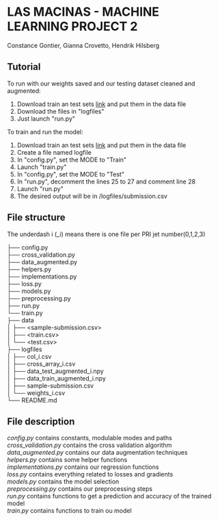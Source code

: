 # LAS MACINAS - MACHINE LEARNING PROJECT 2
Constance Gontier, Gianna Crovetto, Hendrik Hilsberg

## Tutorial

To run with our weights saved and our testing dataset cleaned and augmented: 
1. Download train an test sets [link](https://www.aicrowd.com/challenges/epfl-machine-learning-higgs/dataset_files) and put them in the data file
2. Download the files in "logfiles"
3. Just launch "run.py"

To train and run the model: 
1. Download train an test sets [link](https://www.aicrowd.com/challenges/epfl-machine-learning-higgs/dataset_files) and put them in the data file
2. Create a file named logfile 
3. In "config.py", set the MODE to "Train" 
4. Launch "train.py" 
5. In "config.py", set the MODE to "Test"
6. In "run.py", decomment the lines 25 to 27 and comment line 28
7. Launch "run.py" 
8. The desired output will be in /logfiles/submission.csv


## File structure
The underdash i (_i) means there is one file per PRI jet number(0,1,2,3)  

├── config.py  
├── cross_validation.py  
├── data_augmented.py  
├── helpers.py  
├── implementations.py  
├── loss.py  
├── models.py  
├── preprocessing.py  
├── run.py  
└── train.py  
├── data  
│   ├── <sample-submission.csv>  
│   ├── <train.csv>  
│   └── <test.csv>   
├── logfiles  
│   ├── col_i.csv  
│   ├── cross_array_i.csv  
│   ├── data_test_augmented_i.npy  
│   ├── data_train_augmented_i.npy  
│   ├── sample-submission.csv  
│   └── weights_i.csv  
└── README.md



## File description
*config.py* contains constants, modulable modes and paths  
*cross_validation.py* contains the cross validation algorithm  
*data_augmented.py* contains our data augmentation techniques  
*helpers.py* contains some helper functions  
*implementations.py* contains our regression functions  
*loss.py* contains everything related to losses and gradients  
*models.py* contains the model selection  
*preprocessing.py* contains our preprocessing steps  
*run.py* contains functions to get a prediction and accuracy of the trained model  
*train.py* contains functions to train ou model  
